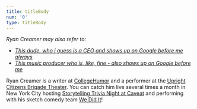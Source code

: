 ```yaml
---
title: titleBody
num: '0'
type: titleBody
---
```

_Ryan Creamer may also refer to:_

* [_This dude, who i guess is a CEO and shows up on Google before me always_](http://spower.com/bios/bio-ryan_creamer.php)
* [_This music producer who is, like, fine - also shows up on Google before me_](http://www.spiritmusicgroup.com/Clients/Library/Ryan-Creamer)

Ryan Creamer is a writer at [CollegeHumor](http://www.collegehumor.com/user/6926917) and a performer at the [Upright Citizens Brigade Theater](http://ucbcomedy.com/user/39457). You can catch him live several times a month in New York City hosting [Storytelling Trivia Night at Caveat](https://www.youtube.com/user/wediditsketch) and performing with his sketch comedy team [We Did It](https://www.youtube.com/user/wediditsketch)!
